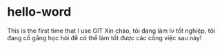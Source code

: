# hello-word
This is the first time that I use GIT
Xin chào, tôi đang làm lv tốt nghiệp, tôi đang cố gắng học hỏi để có thể làm tốt được các công việc sau này!
